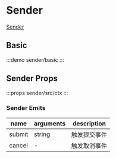 # Sender

[Sender](https://antd-design-x-vue.netlify.app/component/sender.html)

## Basic

:::demo
sender/basic
:::

## Sender Props

:::props
sender/src/ctx
:::

### Sender Emits

| name | arguments | description |
| ---- | --------- | ----------- |
| submit | string | 触发提交事件 |
| cancel | - | 触发取消事件 |
